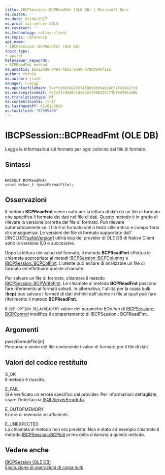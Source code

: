 ```yaml
---
title: IBCPSession::BCPReadFmt (OLE DB) | Microsoft Docs
ms.custom: ''
ms.date: 03/06/2017
ms.prod: sql-server-2014
ms.reviewer: ''
ms.technology: native-client
ms.topic: reference
api_name:
- IBCPSession::BCPReadFmt (OLE DB)
topic_type:
- apiref
helpviewer_keywords:
- BCPReadFmt method
ms.assetid: e2a12050-94e4-48a3-8a48-b780d646f116
author: rothja
ms.author: jroth
manager: craigg
ms.openlocfilehash: 54cfcdb87e8292f4588360e5a6b8c77f410a1fc9
ms.sourcegitcommit: b72c9fc9436c44c6a21fd96223c73bf94706c06b
ms.translationtype: MT
ms.contentlocale: it-IT
ms.lasthandoff: 05/01/2020
ms.locfileid: "82695409"
---
```

# <a name="ibcpsessionbcpreadfmt-ole-db"></a>IBCPSession::BCPReadFmt (OLE DB)
  Legge le informazioni sul formato per ogni colonna dal file di formato.  
  
## <a name="syntax"></a>Sintassi  
  
```  
  
HRESULT BCPReadFmt(   
const wchar_t *pwszFormatFile);  
```  
  
## <a name="remarks"></a>Osservazioni  
 Il metodo **BCPReadFmt** viene usato per la lettura di dati da un file di formato che specifica il formato dei dati nel file di dati. Questo metodo è in grado di rilevare la versione corretta del file di formato. Può rilevare automaticamente se il file è in formato xml o testo stile antico e comportarsi di conseguenza. Le versioni dei file di formato supportate dall' [!INCLUDE[ssNoVersion](../../includes/ssnoversion-md.md)] utilità bcp del provider di OLE DB di Native Client sono la versione 6,0 o successive.  
  
 Dopo la lettura dei valori del formato, il metodo **BCPReadFmt** effettua le chiamate appropriate ai metodi [IBCPSession::BCPColumns](ibcpsession-bcpcolumns-ole-db.md) e [IBCPSession::BCPColFmt](ibcpsession-bcpcolfmt-ole-db.md). L'utente può evitare di analizzare un file di formato ed effettuare queste chiamate.  
  
 Per salvare un file di formato, chiamare il metodo [IBCPSession::BCPWriteFmt](ibcpsession-bcpwritefmt-ole-db.md). Le chiamate al metodo **BCPReadFmt** possono fare riferimento ai formati salvati. In alternativa, l'utilità per la copia bulk (**bcp**) può salvare i formati di dati definiti dall'utente in file ai quali può fare riferimento il metodo **BCPReadFmt**.  
  
 Il `BCP_OPTION_DELAYREADFMT` valore del parametro *EOption* di [IBCPSession:: BCPControl](ibcpsession-bcpcontrol-ole-db.md) modifica il comportamento di IBCPSession:: BCPReadFmt.  
  
## <a name="arguments"></a>Argomenti  
 *pwszFormatFile*[in]  
 Percorso e nome del file contenente i valori di formato per il file di dati.  
  
## <a name="return-code-values"></a>Valori del codice restituito  
 S_OK  
 Il metodo è riuscito.  
  
 E_FAIL  
 Si è verificato un errore specifico del provider. Per informazioni dettagliate, usare l'interfaccia [ISQLServerErrorInfo](../../database-engine/dev-guide/isqlservererrorinfo-ole-db.md).  
  
 E_OUTOFMEMORY  
 Errore di memoria insufficiente.  
  
 E_UNEXPECTED  
 La chiamata al metodo non era prevista. Non è stato ad esempio chiamato il metodo [IBCPSession::BCPInit](ibcpsession-bcpinit-ole-db.md) prima della chiamata a questo metodo.  
  
## <a name="see-also"></a>Vedere anche  
 [IBCPSession &#40;OLE DB&#41;](ibcpsession-ole-db.md)   
 [Esecuzione di operazioni di copia bulk](../native-client/features/performing-bulk-copy-operations.md)  
  
  

